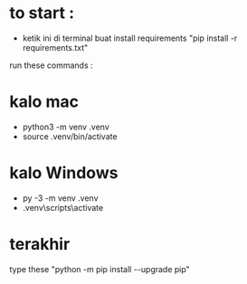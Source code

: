 # to start :

- ketik ini di terminal buat install requirements "pip install -r requirements.txt" 

run these commands :

# kalo mac
- python3 -m venv .venv
- source .venv/bin/activate

# kalo Windows
- py -3 -m venv .venv
- .venv\scripts\activate

# terakhir
type these "python -m pip install --upgrade pip"


